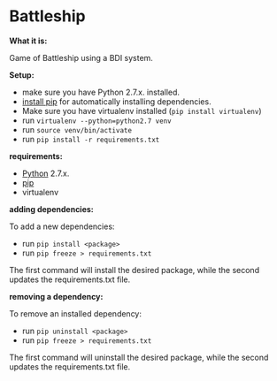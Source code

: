 Battleship
=====================

**What it is:**

Game of Battleship using a BDI system. 

**Setup:**

* make sure you have Python 2.7.x. installed.
* [install pip](http://pip.readthedocs.org/en/latest/installing.html) for automatically installing dependencies.
* Make sure you have virtualenv installed (`pip install virtualenv`)
* run `virtualenv --python=python2.7 venv`
* run `source venv/bin/activate`
* run `pip install -r requirements.txt`

**requirements:**

* [Python](https://www.python.org/) 2.7.x.
* [pip](http://www.pip-installer.org)
* virtualenv

**adding dependencies:**

To add a new dependencies:

* run `pip install <package>`
* run `pip freeze > requirements.txt`

The first command will install the desired package, while the second updates the requirements.txt file.

**removing a dependency:**

To remove an installed dependency:

* run `pip uninstall <package>`
* run `pip freeze > requirements.txt`

The first command will uninstall the desired package, while the second updates the requirements.txt file.